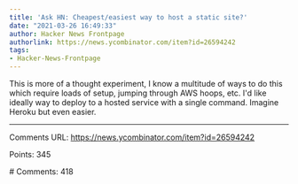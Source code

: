 ```yaml
---
title: 'Ask HN: Cheapest/easiest way to host a static site?'
date: "2021-03-26 16:49:33"
author: Hacker News Frontpage
authorlink: https://news.ycombinator.com/item?id=26594242
tags:
- Hacker-News-Frontpage
---
```


<p>This is more of a thought experiment, I know a multitude of ways to do this which require loads of setup, jumping through AWS hoops, etc. I'd like ideally way to deploy to a hosted service with a single command. Imagine Heroku but even easier.</p>
<hr>
<p>Comments URL: <a href="https://news.ycombinator.com/item?id=26594242">https://news.ycombinator.com/item?id=26594242</a></p>
<p>Points: 345</p>
<p># Comments: 418</p>
